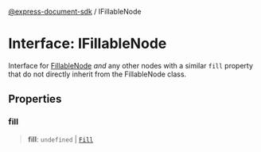 [@express-document-sdk](../overview.md) / IFillableNode

# Interface: IFillableNode

Interface for [FillableNode](../classes/FillableNode.md) _and_ any other nodes with a similar `fill` property that do not directly inherit from
the FillableNode class.

## Properties

### fill

> **fill**: `undefined` \| [`Fill`](Fill.md)

